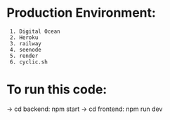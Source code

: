 
 # Production Environment:
     1. Digital Ocean
     2. Heroku
     3. railway
     4. seenode
     5. render
     6. cyclic.sh
     
 # To run this code:
  -> cd backend: npm start
  -> cd frontend: npm run dev